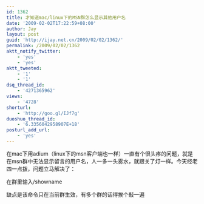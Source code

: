 ```yaml
---
id: 1362
title: 才知道mac/linux下的MSN群怎么显示其他用户名
date: '2009-02-02T17:22:59+08:00'
author: Jay
layout: post
guid: 'http://ijay.net.cn/2009/02/02/1362/'
permalink: /2009/02/02/1362
aktt_notify_twitter:
    - 'yes'
    - 'yes'
aktt_tweeted:
    - '1'
    - '1'
dsq_thread_id:
    - '4271365962'
views:
    - '4728'
shorturl:
    - 'http://goo.gl/IJf7g'
duoshuo_thread_id:
    - '6.3356042958907E+18'
posturl_add_url:
    - 'yes'
---
```


在mac下用adium（linux下的msn客户端也一样）一直有个很头疼的问题，就是在msn群中无法显示留言的用户名，人一多一头雾水，就跟关了灯一样。今天经老四一点拨，问题立马解决了：

在群里输入/showname

缺点是该命令只在当前群生效，有多个群的话得挨个敲一遍